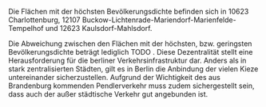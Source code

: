 Die Flächen mit der höchsten Bevölkerungsdichte befinden sich in 
<span class="marker-label" id="marker-label-habitat-charlottenburg">10623 Charlottenburg</span>, 
<span class="marker-label" id="marker-label-habitat-buckow-lichtenrade-mariendorf-marienfelde-tempelhof">12107 Buckow-Lichtenrade-Mariendorf-Marienfelde-Tempelhof</span> und 
<span class="marker-label" id="marker-label-habitat-kaulsdorf-mahlsdorf">12623 Kaulsdorf-Mahlsdorf</span>. 

Die Abweichung zwischen den Flächen mit der höchsten, bzw. geringsten Bevölkerungsdichte beträgt lediglich <span class="todo">TODO
</span>. Diese Dezentralität stellt eine Herausforderung für die berliner Verkehrsinfrastruktur dar. Anders als in stark zentralisierten
 Städten, gilt es in Berlin die Anbindung der vielen Kieze untereinander sicherzustellen. Aufgrund der Wichtigkeit des aus Brandenburg
  kommenden Pendlerverkehr muss zudem sichergestellt sein, dass auch der außer städtische Verkehr gut angebunden ist.
